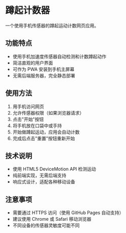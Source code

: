 # 蹲起计数器

一个使用手机传感器的蹲起运动计数网页应用。

## 功能特点

- 使用手机加速度传感器自动检测和计数蹲起动作
- 简洁直观的用户界面
- 可作为 PWA 安装到手机主屏幕
- 无需后端服务器，完全静态部署

## 使用方法

1. 用手机访问网页
2. 允许传感器权限（如果浏览器请求）
3. 点击"开始"按钮
4. 将手机放在口袋中或手持
5. 开始做蹲起运动，应用会自动计数
6. 完成后点击"重置"按钮重新开始

## 技术说明

- 使用 HTML5 DeviceMotion API 检测运动
- 纯前端实现，无需后端支持
- 响应式设计，适配各种移动设备

## 注意事项

- 需要通过 HTTPS 访问（使用 GitHub Pages 自动支持）
- 建议使用 Chrome 或 Safari 移动浏览器
- 不同设备的传感器灵敏度可能不同
